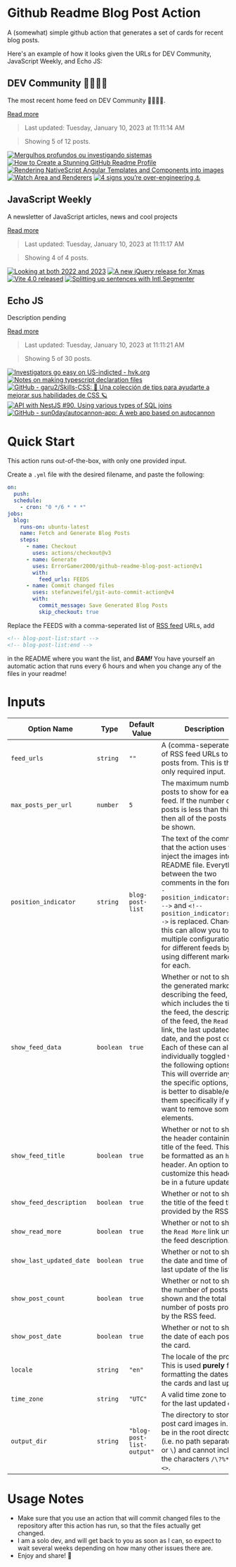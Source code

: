 # Github Readme Blog Post Action

A (somewhat) simple github action that generates a set of cards for recent blog posts.

Here's an example of how it looks given the URLs for DEV Community, JavaScript Weekly, and Echo JS:

<!-- post-list:start -->
## DEV Community 👩‍💻👨‍💻

The most recent home feed on DEV Community 👩‍💻👨‍💻.

[Read more](https://dev.to)
> Last updated: Tuesday, January 10, 2023 at 11:11:14 AM

> Showing 5 of 12 posts.

[![Mergulhos profundos ou investigando sistemas](https://raw.githubusercontent.com/ErrorGamer2000/github-readme-blog-post-action/main/generated_files/DEV_Community_👩‍💻👨‍💻/Mergulhos_profundos_ou_investigando_sistemas.svg)](https://dev.to/pedrokiefer/mergulhos-profundos-ou-investigando-sistemas-314m)
[![How to Create a Stunning GitHub Readme Profile](https://raw.githubusercontent.com/ErrorGamer2000/github-readme-blog-post-action/main/generated_files/DEV_Community_👩‍💻👨‍💻/How_to_Create_a_Stunning_GitHub_Readme_Profile.svg)](https://dev.to/patilganesh1010/how-to-create-a-stunning-github-readme-profile-5gg0)
[![Rendering NativeScript Angular Templates and Components into images](https://raw.githubusercontent.com/ErrorGamer2000/github-readme-blog-post-action/main/generated_files/DEV_Community_👩‍💻👨‍💻/Rendering_NativeScript_Angular_Templates_and_Components_into_images.svg)](https://dev.to/valorsoftware/rendering-nativescript-angular-templates-and-components-into-images-56bk)
[![Watch Area and Renderers](https://raw.githubusercontent.com/ErrorGamer2000/github-readme-blog-post-action/main/generated_files/DEV_Community_👩‍💻👨‍💻/Watch_Area_and_Renderers.svg)](https://dev.to/codenameone/watch-area-and-renderers-2mi4)
[![4 signs you’re over-engineering ⚓️](https://raw.githubusercontent.com/ErrorGamer2000/github-readme-blog-post-action/main/generated_files/DEV_Community_👩‍💻👨‍💻/4_signs_you’re_over-engineering_⚓️.svg)](https://dev.to/christopherkade/4-signs-youre-over-engineering-1g8l)


## JavaScript Weekly

A newsletter of JavaScript articles, news and cool projects

[Read more](https://javascriptweekly.com/)
> Last updated: Tuesday, January 10, 2023 at 11:11:17 AM

> Showing 4 of 4 posts.

[![Looking at both 2022 and 2023](https://raw.githubusercontent.com/ErrorGamer2000/github-readme-blog-post-action/main/generated_files/JavaScript_Weekly/Looking_at_both_2022_and_2023.svg)](https://javascriptweekly.com/issues/620)
[![A new jQuery release for Xmas](https://raw.githubusercontent.com/ErrorGamer2000/github-readme-blog-post-action/main/generated_files/JavaScript_Weekly/A_new_jQuery_release_for_Xmas.svg)](https://javascriptweekly.com/issues/619)
[![Vite 4.0 released](https://raw.githubusercontent.com/ErrorGamer2000/github-readme-blog-post-action/main/generated_files/JavaScript_Weekly/Vite_4.0_released.svg)](https://javascriptweekly.com/issues/618)
[![Splitting up sentences with Intl.Segmenter](https://raw.githubusercontent.com/ErrorGamer2000/github-readme-blog-post-action/main/generated_files/JavaScript_Weekly/Splitting_up_sentences_with_Intl.Segmenter.svg)](https://javascriptweekly.com/issues/617)


## Echo JS

Description pending

[Read more](
http://www.echojs.com
)
> Last updated: Tuesday, January 10, 2023 at 11:11:21 AM

> Showing 5 of 30 posts.

[![
Investigators go easy on US-indicted - hvk.org
](https://raw.githubusercontent.com/ErrorGamer2000/github-readme-blog-post-action/main/generated_files/_Echo_JS_/_Investigators_go_easy_on_US-indicted_-_hvk.org_.svg)](
https://www.hvk.org/2011/1211/43.html
)
[![Notes on making typescript declaration files](https://raw.githubusercontent.com/ErrorGamer2000/github-readme-blog-post-action/main/generated_files/_Echo_JS_/Notes_on_making_typescript_declaration_files.svg)](https://adropincalm.com/blog/notes-on-making-typescript-declaration-files/)
[![GitHub - garu2/Skills-CSS: 🚀 Una colección de tips para ayudarte a mejorar sus habilidades de CSS 🪐](https://raw.githubusercontent.com/ErrorGamer2000/github-readme-blog-post-action/main/generated_files/_Echo_JS_/GitHub_-_garu2_Skills-CSS__🚀_Una_colección_de_tips_para_ayudarte_a_mejorar_sus_habilidades_de_CSS_🪐.svg)](https://github.com/garu2/Skills-CSS)
[![API with NestJS #90. Using various types of SQL joins](https://raw.githubusercontent.com/ErrorGamer2000/github-readme-blog-post-action/main/generated_files/_Echo_JS_/API_with_NestJS__90._Using_various_types_of_SQL_joins.svg)](https://wanago.io/2023/01/09/api-nestjs-sql-join/)
[![GitHub - sun0day/autocannon-app: A web app based on autocannon](https://raw.githubusercontent.com/ErrorGamer2000/github-readme-blog-post-action/main/generated_files/_Echo_JS_/GitHub_-_sun0day_autocannon-app__A_web_app_based_on_autocannon.svg)](https://github.com/sun0day/autocannon-app)


<!-- post-list:end -->

# Quick Start

This action runs out-of-the-box, with only one provided input.

Create a `.yml` file with the desired filename, and paste the following:

```yml
on:
  push:
  schedule:
    - cron: "0 */6 * * *"
jobs:
  blog:
    runs-on: ubuntu-latest
    name: Fetch and Generate Blog Posts
    steps:
      - name: Checkout
        uses: actions/checkout@v3
      - name: Generate
        uses: ErrorGamer2000/github-readme-blog-post-action@v1
        with:
          feed_urls: FEEDS
      - name: Commit changed files
        uses: stefanzweifel/git-auto-commit-action@v4
        with:
          commit_message: Save Generated Blog Posts
          skip_checkout: true
```

Replace the FEEDS with a comma-seperated list of [RSS feed](https://rss.com/blog/how-do-rss-feeds-work/) URLs, add

```md
<!-- blog-post-list:start -->
<!-- blog-post-list:end -->
```

in the README where you want the list, and **_BAM!_** You have yourself an automatic action that runs every 6 hours and when you change any of the files in your readme!

# Inputs

<table>
  <thead>
    <tr>
      <th>Option Name</th>
      <th>Type</th>
      <th>Default Value</th>
      <th>Description</th>
    </tr>
  </thead>
  <tbody>
    <tr>
      <td><code>feed_urls</code></td>
      <td><code>string</code></td>
      <td><code>""</code></td>
      <td>A (comma-seperated) list of RSS feed URLs to load posts from. This is the only required input.</td>
    </tr>
    <tr>
      <td><code>max_posts_per_url</code></td>
      <td><code>number</code></td>
      <td><code>5</code></td>
      <td>The maximum number of posts to show for each feed. If the number of posts is less than this, then all of the posts will be shown.</td>
    </tr>
    <tr>
      <td><code>position_indicator</code></td>
      <td><code>string</code></td>
      <td><code>blog-post-list</code></td>
      <td>The text of the comments that the action uses to inject the images into the README file. Everything between the two comments in the form <code>&lt;!-- position_indicator:start --&gt;</code> and <code>&lt;!-- position_indicator:end --&gt;</code> is replaced. Changing this can allow you to use multiple configurations for different feeds by using different markers for each.</td>
    </tr>
    <tr>
      <td><code>show_feed_data</code></td>
      <td><code>boolean</code></td>
      <td><code>true</code></td>
      <td>Whether or not to show the generated markdown describing the feed, which includes the title of the feed, the description of the feed, the <code>Read More</code> link, the last updated date, and the post count. Each of these can also be individually toggled with the following options. This will override any of the specific options, so it is better to disable/enable them specifically if you want to remove some elements.</td>
    </tr>
    <tr>
      <td><code>show_feed_title</code></td>
      <td><code>boolean</code></td>
      <td><code>true</code></td>
      <td>Whether or not to show the header containing the title of the feed. This will be formatted as an <code>h2</code> header. An option to customize this header will be in a future update.</td>
    </tr>
    <tr>
      <td><code>show_feed_description</code></td>
      <td><code>boolean</code></td>
      <td><code>true</code></td>
      <td>Whether or not to show the title of the feed that is provided by the RSS feed.</td>
    </tr>
    <tr>
      <td><code>show_read_more</code></td>
      <td><code>boolean</code></td>
      <td><code>true</code></td>
      <td>Whether or not to show the <code>Read More</code> link under the feed description.</td>
    </tr>
    <tr>
      <td><code>show_last_updated_date</code></td>
      <td><code>boolean</code></td>
      <td><code>true</code></td>
      <td>Whether or not to show the date and time of the last update of the list.</td>
    </tr>
    <tr>
      <td><code>show_post_count</code></td>
      <td><code>boolean</code></td>
      <td><code>true</code></td>
      <td>Whether or not to show the number of posts shown and the total number of posts provided by the RSS feed.</td>
    </tr>
    <tr>
      <td><code>show_post_date</code></td>
      <td><code>boolean</code></td>
      <td><code>true</code></td>
      <td>Whether or not to show the date of each post on the card.</td>
    </tr>
    <tr>
      <td><code>locale</code></td>
      <td><code>string</code></td>
      <td><code>"en"</code></td>
      <td>The locale of the project. This is used <strong>purely</strong> for formatting the dates of the cards and last update.</td>
    </tr>
    <tr>
      <td><code>time_zone</code></td>
      <td><code>string</code></td>
      <td><code>"UTC"</code></td>
      <td>A valid time zone to use for the last updated date.</td>
    </tr>
    <tr>
      <td><code>output_dir</code></td>
      <td><code>string</code></td>
      <td><code>"blog-post-list-output"</code></td>
      <td>The directory to store the post card images in. Must be in the root directory (i.e. no path separators <code>/</code> or <code>\</code>) and cannot include the characters <code>/\?%*:|"&lt;&gt;</code>.</td>
    </tr>
<!--
    <tr>
      <td><code></code></td>
      <td><cde></cde></td>
      <td><code></code></td>
      <td></td>
    </tr>
-->
  </tbody>
</table>

# Usage Notes

- Make sure that you use an action that will commit changed files to the repository after this action has run, so that the files actually get changed.
- I am a solo dev, and will get back to you as soon as I can, so expect to wait several weeks depending on how many other issues there are.
- Enjoy and share! 🤗
